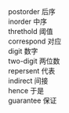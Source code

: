 postorder 后序  
inorder 中序  
threthold 阈值  
correspond 对应  
digit 数字  
two-digit 两位数  
repersent 代表  
indirect 间接  
hence 于是  
guarantee  保证
